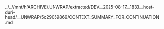 ../..//mnt/h/ARCHIVE/.UNWRAP/extracted/DEV__2025-08-17__1833__host-duri-head/__UNWRAP/5c29059869/CONTEXT_SUMMARY_FOR_CONTINUATION.md